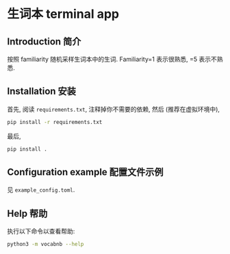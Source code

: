 # 生词本 terminal app

## Introduction 简介

按照 familiarity 随机采样生词本中的生词.
Familiarity=1 表示很熟悉, =5 表示不熟悉.

## Installation 安装

首先, 阅读 `requirements.txt`, 注释掉你不需要的依赖, 然后 (推荐在虚拟环境中),

```bash
pip install -r requirements.txt
```

最后,

```bash
pip install .
```

## Configuration example 配置文件示例

见 `example_config.toml`.

## Help 帮助

执行以下命令以查看帮助:

```bash
python3 -m vocabnb --help
```

